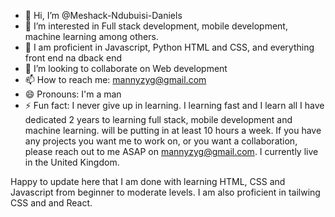 - 👋 Hi, I’m @Meshack-Ndubuisi-Daniels
- 👀 I’m interested in Full stack development, mobile development, machine learning among others.
- 🌱 I am proficient in Javascript, Python HTML and CSS, and everything front end na dback end
- 💞️ I’m looking to collaborate on Web development
- 📫 How to reach me: mannyzyg@gmail.com
- 😄 Pronouns: I'm a man
- ⚡ Fun fact: I never give up in learning. I learning fast and I learn all
I have dedicated 2 years to learning full stack, mobile development and machine learning. will be putting in at least 10 hours a week. If you have any projects you want me to work on, or you want a collaboration, please reach out to me ASAP on mannyzyg@gmail.com. I currently live in the United Kingdom. 
<!---
Meshack-Ndubuisi-Daniels/Meshack-Ndubuisi-Daniels is a ✨ special ✨ repository because its `README.md` (this file) appears on your GitHub profile.
You can click the Preview link to take a look at your changes.
--->
Happy to update here that I am done with learning HTML, CSS and Javascript from beginner to moderate levels. I am also proficient in tailwing CSS and and React.

